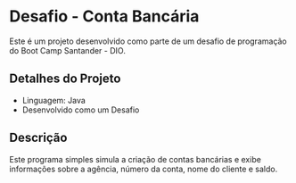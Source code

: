 
# Desafio - Conta Bancária

Este é um projeto desenvolvido como parte de um desafio de programação do Boot Camp Santander - DIO.

## Detalhes do Projeto

- Linguagem: Java
- Desenvolvido como um Desafio

## Descrição

Este programa simples simula a criação de contas bancárias e exibe informações sobre a agência, número da conta, nome do cliente e saldo.

